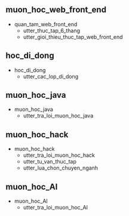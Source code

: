 ## muon_hoc_web_front_end
* quan_tam_web_front_end
  - utter_thuc_tap_6_thang
  - utter_gioi_thieu_thuc_tap_web_front_end

## hoc_di_dong
* hoc_di_dong
  - utter_cac_lop_di_dong

## muon_hoc_java
* muon_hoc_java
  - utter_tra_loi_muon_hoc_java

## muon_hoc_hack
* muon_hoc_hack
  - utter_tra_loi_muon_hoc_hack
  - utter_tu_van_thuc_tap
  - utter_lua_chon_chuyen_nganh

## muon_hoc_AI
* muon_hoc_AI
  - utter_tra_loi_muon_hoc_AI